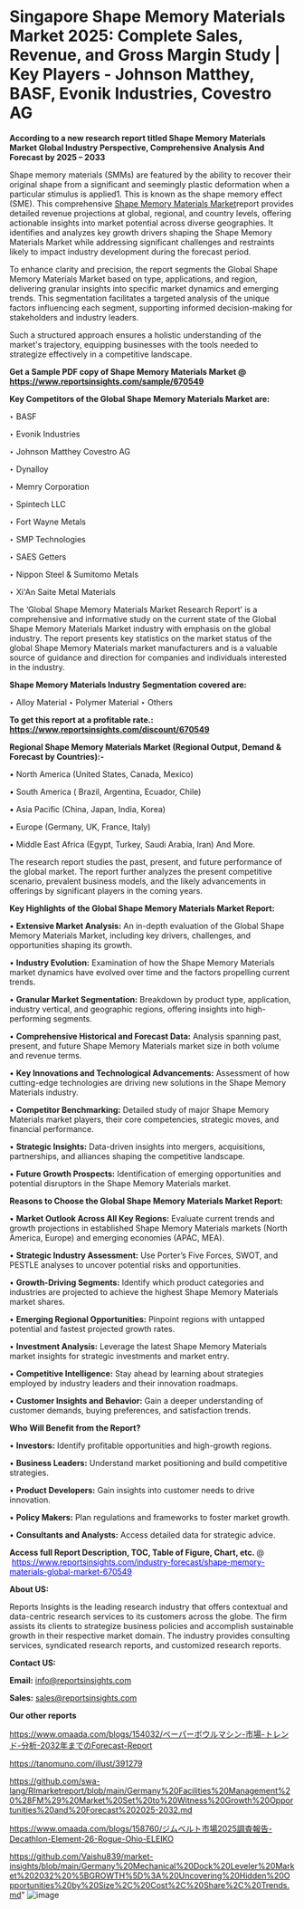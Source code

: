 # Singapore Shape Memory Materials Market 2025: Complete Sales, Revenue, and Gross Margin Study | Key Players - Johnson Matthey, BASF, Evonik Industries, Covestro AG

<strong>According to a new research report titled Shape Memory Materials Market Global Industry Perspective, Comprehensive Analysis And Forecast by 2025 – 2033</strong>

Shape memory materials (SMMs) are featured by the ability to recover their original shape from a significant and seemingly plastic deformation when a particular stimulus is applied1. This is known as the shape memory effect (SME). This comprehensive <a href=https://www.reportsinsights.com/sample/670549>Shape Memory Materials Market</a>report provides detailed revenue projections at global, regional, and country levels, offering actionable insights into market potential across diverse geographies. It identifies and analyzes key growth drivers shaping the Shape Memory Materials Market while addressing significant challenges and restraints likely to impact industry development during the forecast period.

To enhance clarity and precision, the report segments the Global Shape Memory Materials Market based on type, applications, and region, delivering granular insights into specific market dynamics and emerging trends. This segmentation facilitates a targeted analysis of the unique factors influencing each segment, supporting informed decision-making for stakeholders and industry leaders.

Such a structured approach ensures a holistic understanding of the market's trajectory, equipping businesses with the tools needed to strategize effectively in a competitive landscape.

<strong>Get a Sample PDF copy of Shape Memory Materials Market </strong><strong>@<a href=https://www.reportsinsights.com/sample/670549 style=color:#0000ff;> https://www.reportsinsights.com/sample/670549</a></strong></font>

<strong>Key Competitors of the Global Shape Memory Materials Market are:</strong>

‣ BASF

‣ Evonik Industries

‣ Johnson Matthey Covestro AG

‣ Dynalloy

‣ Memry Corporation

‣ Spintech LLC

‣ Fort Wayne Metals

‣ SMP Technologies

‣ SAES Getters

‣ Nippon Steel & Sumitomo Metals

‣ Xi&#39;An Saite Metal Materials

The ‘Global Shape Memory Materials Market Research Report’ is a comprehensive and informative study on the current state of the Global Shape Memory Materials Market industry with emphasis on the global industry. The report presents key statistics on the market status of the global Shape Memory Materials market manufacturers and is a valuable source of guidance and direction for companies and individuals interested in the industry.

<strong>Shape Memory Materials Industry Segmentation covered are:</strong>

‣ Alloy Material
‣ Polymer Material
‣ Others

<strong>To get this report at a profitable rate.: <a href=https://www.reportsinsights.com/discount/670549 style=color:#0000ff;>https://www.reportsinsights.com/discount/670549</a></strong></font>

<strong>Regional Shape Memory Materials Market (Regional Output, Demand &amp; Forecast by Countries):-</strong>

• North America (United States, Canada, Mexico)

• South America ( Brazil, Argentina, Ecuador, Chile)

• Asia Pacific (China, Japan, India, Korea)

• Europe (Germany, UK, France, Italy)

• Middle East Africa (Egypt, Turkey, Saudi Arabia, Iran) And More.

The research report studies the past, present, and future performance of the global market. The report further analyzes the present competitive scenario, prevalent business models, and the likely advancements in offerings by significant players in the coming years.

<strong>Key Highlights of the Global Shape Memory Materials Market Report:</strong>

• <strong>Extensive Market Analysis:</strong> An in-depth evaluation of the Global Shape Memory Materials Market, including key drivers, challenges, and opportunities shaping its growth.

• <strong>Industry Evolution:</strong> Examination of how the Shape Memory Materials market dynamics have evolved over time and the factors propelling current trends.

• <strong>Granular Market Segmentation:</strong> Breakdown by product type, application, industry vertical, and geographic regions, offering insights into high-performing segments.

• <strong>Comprehensive Historical and Forecast Data:</strong> Analysis spanning past, present, and future Shape Memory Materials market size in both volume and revenue terms.

• <strong>Key Innovations and Technological Advancements:</strong> Assessment of how cutting-edge technologies are driving new solutions in the Shape Memory Materials industry.

• <strong>Competitor Benchmarking:</strong> Detailed study of major Shape Memory Materials market players, their core competencies, strategic moves, and financial performance.

• <strong>Strategic Insights:</strong> Data-driven insights into mergers, acquisitions, partnerships, and alliances shaping the competitive landscape.

• <strong>Future Growth Prospects:</strong> Identification of emerging opportunities and potential disruptors in the Shape Memory Materials market.

<strong>Reasons to Choose the Global Shape Memory Materials Market Report:</strong>

• <strong>Market Outlook Across All Key Regions:</strong> Evaluate current trends and growth projections in established Shape Memory Materials markets (North America, Europe) and emerging economies (APAC, MEA).

• <strong>Strategic Industry Assessment:</strong> Use Porter’s Five Forces, SWOT, and PESTLE analyses to uncover potential risks and opportunities.

• <strong>Growth-Driving Segments:</strong> Identify which product categories and industries are projected to achieve the highest Shape Memory Materials market shares.

• <strong>Emerging Regional Opportunities:</strong> Pinpoint regions with untapped potential and fastest projected growth rates.

• <strong>Investment Analysis:</strong> Leverage the latest Shape Memory Materials market insights for strategic investments and market entry.

• <strong>Competitive Intelligence:</strong> Stay ahead by learning about strategies employed by industry leaders and their innovation roadmaps.

• <strong>Customer Insights and Behavior:</strong> Gain a deeper understanding of customer demands, buying preferences, and satisfaction trends.

<strong>Who Will Benefit from the Report?</strong>

• <strong>Investors:</strong> Identify profitable opportunities and high-growth regions.

• <strong>Business Leaders:</strong> Understand market positioning and build competitive strategies.

• <strong>Product Developers:</strong> Gain insights into customer needs to drive innovation.

• <strong>Policy Makers:</strong> Plan regulations and frameworks to foster market growth.

• <strong>Consultants and Analysts:</strong> Access detailed data for strategic advice.
</ul>
<strong>Access full Report Description, TOC, Table of Figure, Chart, etc. </strong>@  <a href=https://www.reportsinsights.com/industry-forecast/shape-memory-materials-global-market-670549 style=color:#0000ff;>https://www.reportsinsights.com/industry-forecast/shape-memory-materials-global-market-670549</a></font>

<strong><strong>About US</strong>:</strong>

Reports Insights is the leading research industry that offers contextual and data-centric research services to its customers across the globe. The firm assists its clients to strategize business policies and accomplish sustainable growth in their respective market domain. The industry provides consulting services, syndicated research reports, and customized research reports.

<strong>Contact US:</strong>

<p class=""""><b>Email:</b> <a href=mailto:info@reportsinsights.com>info@reportsinsights.com</a></p>
<p class=""""><b>Sales:</b> <a href=mailto:sales@reportsinsights.com>sales@reportsinsights.com</a></p>

<strong>Our other reports</strong>

<a href=https://www.omaada.com/blogs/154032/ペーパーボウルマシン-市場-トレンド-分析-2032年までのForecast-Report>https://www.omaada.com/blogs/154032/ペーパーボウルマシン-市場-トレンド-分析-2032年までのForecast-Report</a>

<a href=https://tanomuno.com/illust/391279>https://tanomuno.com/illust/391279</a>

<a href=https://github.com/swa-lang/RImarketreport/blob/main/Germany%20Facilities%20Management%20%28FM%29%20Market%20Set%20to%20Witness%20Growth%20Opportunities%20and%20Forecast%202025-2032.md>https://github.com/swa-lang/RImarketreport/blob/main/Germany%20Facilities%20Management%20%28FM%29%20Market%20Set%20to%20Witness%20Growth%20Opportunities%20and%20Forecast%202025-2032.md</a>

<a href=https://www.omaada.com/blogs/158760/ジムベルト市場2025調査報告-Decathlon-Element-26-Rogue-Ohio-ELEIKO>https://www.omaada.com/blogs/158760/ジムベルト市場2025調査報告-Decathlon-Element-26-Rogue-Ohio-ELEIKO</a>

<a href=https://github.com/Vaishu839/market-insights/blob/main/Germany%20Mechanical%20Dock%20Leveler%20Market%202032%20%5BGROWTH%5D%3A%20Uncovering%20Hidden%20Opportunities%20by%20Size%2C%20Cost%2C%20Share%2C%20Trends.md>https://github.com/Vaishu839/market-insights/blob/main/Germany%20Mechanical%20Dock%20Leveler%20Market%202032%20%5BGROWTH%5D%3A%20Uncovering%20Hidden%20Opportunities%20by%20Size%2C%20Cost%2C%20Share%2C%20Trends.md</a>"
![image](https://github.com/user-attachments/assets/56eb0822-07ae-48e5-b758-aed765ac1d36)
